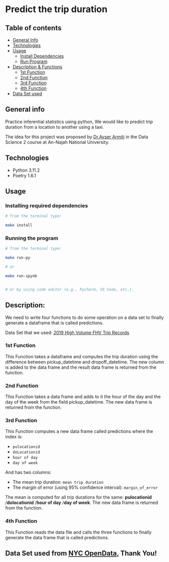 # Predict the trip duration

## Table of contents

* [General Info](#general-info)
* [Technologies](#technologies)
* [Usage](#usage)
  * [Install Dependencies](#installing-required-dependencies)
  * [Run Program](#running-the-program)
* [Description & Functions](#description)
  * [1st Function](#1st-function)
  * [2nd Function](#2nd-function)
  * [3rd Function](#3rd-function)
  * [4th Function](#4th-function)
* [Data Set used](#data-set-used-from-nyc-opendata-thank-you)

## General info

Practice inferential statistics using python,
We would like to predict trip duration from a location to another using a taxi.


The idea for this project was proposed by [Dr.Ayser Armiti](https://www.linkedin.com/in/ayserarmiti?utm_source=share&utm_campaign=share_via&utm_content=profile&utm_medium=android_app) 
in the Data Science 2 course at An-Najah National University.

## Technologies
* Python 3.11.2
* Poetry 1.6.1

## Usage

### Installing required dependencies
```Bash
# from the terminal type:

make install
```

### Running the program
```Bash
# from the terminal type:

make run-py

# or

make run-ipynb


# or by using code editor (e.g., Pycharm, VS Code, etc.).
```

## **Description:**
We need to write four functions to do some operation on a data set
to finally generate a dataframe that is called predictions.

Data Set that we used: [2019 High Volume FHV Trip Records](https://data.cityofnewyork.us/Transportation/2019-High-Volume-FHV-Trip-Records/4p5c-cbgn/data)

### **1st Function**

This Function takes a dataframe and computes the trip duration using the difference between pickup_datetime and dropoff_datetime.
The new column is added to the data frame and the result data frame is returned from the function.
### **2nd Function**

This Function takes a data frame and adds to it the hour of the day and the day of the week from the field pickup_datetime.
The new data frame is returned from the function.

### **3rd Function**

This Function computes a new data frame called predictions where the index is:

* `pulocationid`
* `doLocationid`
* `hour of day` 
* `day of week`

And has two columns:

* The mean trip duration: `mean trip duration`  
* The margin of error (using 95% confidence interval): `margin_of_error`

The mean is computed for all trip durations for the same: **pulocationid** /**dolocationid** /**hour of day** /**day of week**.
The new data frame is returned from the function.

### **4th Function**

This Function reads the data file and calls the three functions to finally generate the data frame that is called predictions.


## **Data Set used from** [NYC OpenData,](https://opendata.cityofnewyork.us) **Thank You!**

